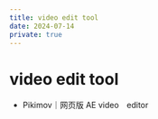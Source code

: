 ```yaml
---
title: video edit tool
date: 2024-07-14
private: true
---
```

# video edit tool
- Pikimov｜网页版 AE video　editor